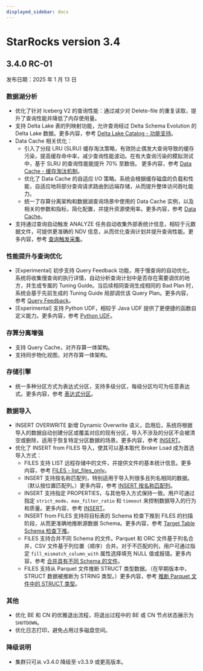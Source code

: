 ```yaml
---
displayed_sidebar: docs
---
```


# StarRocks version 3.4

## 3.4.0 RC-01

发布日期：2025 年 1 月 13 日

### 数据湖分析

- 优化了针对 Iceberg V2 的查询性能：通过减少对 Delete-file 的重复读取，提升了查询性能并降低了内存使用量。
- 支持 Delta Lake 表的列映射功能，允许查询经过 Delta Schema Evolution 的 Delta Lake 数据。更多内容，参考 [Delta Lake Catalog - 功能支持](https://docs.starrocks.io/zh/docs/data_source/catalog/deltalake_catalog/#%E5%8A%9F%E8%83%BD%E6%94%AF%E6%8C%81)。
- Data Cache 相关优化： 
  - 引入了分段 LRU (SLRU) 缓存淘汰策略，有效防止偶发大查询导致的缓存污染，提高缓存命中率，减少查询性能波动。在有大查询污染的模拟测试中，基于 SLRU 的查询性能能提升 70% 至数倍。 更多内容，参考 [Data Cache - 缓存淘汰机制](https://docs.starrocks.io/zh/docs/data_source/data_cache/#%E7%BC%93%E5%AD%98%E6%B7%98%E6%B1%B0%E6%9C%BA%E5%88%B6)。
  - 优化了 Data Cache 的自适应 I/O 策略。系统会根据缓存磁盘的负载和性能，自适应地将部分查询请求路由到远端存储，从而提升整体访问吞吐能力。
  - 统一了存算分离架构和数据湖查询场景中使用的 Data Cache 实例，以及相关的参数和指标，简化配置，并提升资源使用率。更多内容，参考 [Data Cache](https://docs.starrocks.io/zh/docs/using_starrocks/caching/block_cache/)。
- 支持通过查询自动触发 ANALYZE 任务自动收集外部表统计信息，相较于元数据文件，可提供更准确的 NDV 信息，从而优化查询计划并提升查询性能。更多内容，参考 [查询触发采集](https://docs.starrocks.io/zh/docs/using_starrocks/Cost_based_optimizer/#%E6%9F%A5%E8%AF%A2%E8%A7%A6%E5%8F%91%E9%87%87%E9%9B%86)。

<!--
- 提供针对 Iceberg 的 Time Travel 查询功能，可通过指定 TIMESTAMP 或 VERSION，从指定的 BRANCH 或 TAG 读取数据。
- 支持数据湖查询的异步查询片段投递。通过让 FE 获取文件和 BE 执行查询并行执行，消除了 BE 必须在 FE 获取所有文件之后才能执行查询的限制，从而降低涉及大量未缓存文件的数据湖查询的整体延迟。同时减少因缓存文件列表而带给 FE 的内存压力，提升查询稳定性。（目前已实现对 Hudi 和 Delta Lake 的优化，对 Iceberg 的优化仍在开发中。）
-->

### 性能提升与查询优化

- [Experimental] 初步支持 Query Feedback 功能，用于慢查询的自动优化。系统将收集慢查询的执行详情，自动分析查询计划中是否存在需要调优的地方，并生成专属的 Tuning Guide。当后续相同查询生成相同的 Bad Plan 时，系统会基于先前生成的 Tuning Guide 局部调优该 Query Plan。更多内容，参考 [Query Feedback](https://docs.starrocks.io/zh/docs/using_starrocks/query_feedback/)。
- [Experimental] 支持 Python UDF，相较于 Java UDF 提供了更便捷的函数自定义能力。更多内容，参考 [Python UDF](https://docs.starrocks.io/zh/docs/sql-reference/sql-functions/Python_UDF/)。

<!--
- [Experimental] 支持 Arrow Flight 接口，可更高效读取大数据量的查询结果，并使 BE 替代 FE 直接处理返回结果，显著降低 FE 压力，特别适用于大数据分析、处理和机器学习等场景。
- 支持多列 OR 谓词的下推，允许带有多列 OR 条件（如 `a = xxx OR b = yyy`）的查询利用对应列索引，从而减少数据读取量并提升查询性能。
- 优化了 TPC-DS 查询性能。在 TPC-DS 1TB Iceberg 数据集下，查询性能提升20%。优化手段包括利用主外键做表裁剪和聚合列裁剪，以及聚合下推位置改进等。
-->

### 存算分离增强

- 支持 Query Cache，对齐存算一体架构。
- 支持同步物化视图，对齐存算一体架构。

### 存储引擎

- 统一多种分区方式为表达式分区，支持多级分区，每级分区均可为任意表达式。更多内容，参考 [表达式分区](https://docs.starrocks.io/zh/docs/table_design/data_distribution/expression_partitioning/)。

<!--
- [Preview] 通过引入通用聚合函数状态存储框架，聚合表可以支持所有 StarRocks 原生聚合函数。
- 支持向量索引，能够在对大规模、高维向量数据下进行快速近似最近邻搜索（ANNS），满足深度学习和机器学习等场景需求。目前支持两种向量索引类型：IVFPQ 和 HNSW。
-->

### 数据导入

- INSERT OVERWRITE 新增 Dynamic Overwrite 语义，启用后，系统将根据导入的数据自动创建分区或覆盖对应的现有分区，导入不涉及的分区不会被清空或删除，适用于恢复特定分区数据的场景。更多内容，参考 [INSERT](https://docs.starrocks.io/zh/docs/sql-reference/sql-statements/loading_unloading/INSERT/)。
- 优化了 INSERT from FILES 导入，使其可以基本取代 Broker Load 成为首选导入方式： 
  - FILES 支持 LIST 远程存储中的文件，并提供文件的基本统计信息。更多内容，参考 [FILES - list_files_only](https://docs.starrocks.io/zh/docs/sql-reference/sql-functions/table-functions/files/#list_files_only)。
  - INSERT 支持按名称匹配列，特别适用于导入列很多且列名相同的数据。（默认按位置匹配列。）更多内容，参考 [INSERT 按名称匹配列](https://docs.starrocks.io/zh/docs/loading/InsertInto/#insert-%E6%8C%89%E5%90%8D%E7%A7%B0%E5%8C%B9%E9%85%8D%E5%88%97)。
  - INSERT 支持指定 PROPERTIES，与其他导入方式保持一致。用户可通过指定 `strict_mode`、`max_filter_ratio` 和 `timeout` 来控制数据导入的行为和质量。更多内容，参考 [INSERT](https://docs.starrocks.io/zh/docs/sql-reference/sql-statements/loading_unloading/INSERT/)。
  - INSERT from FILES 支持将目标表的 Schema 检查下推到 FILES 的扫描阶段，从而更准确地推断源数据 Schema。更多内容，参考 [Target Table Schema 检查下推](https://docs.starrocks.io/zh/docs/sql-reference/sql-functions/table-functions/files/#target-table-schema-%E6%A3%80%E6%9F%A5%E4%B8%8B%E6%8E%A8)。
  - FILES 支持合并不同 Schema 的文件。Parquet 和 ORC 文件基于列名合并，CSV 文件基于列位置（顺序）合并。对于不匹配的列，用户可通过指定 `fill_mismatch_column_with` 属性选择填充 NULL 值或报错。更多内容，参考 [合并具有不同 Schema 的文件](https://docs.starrocks.io/zh/docs/sql-reference/sql-functions/table-functions/files/#%E5%90%88%E5%B9%B6%E5%85%B7%E6%9C%89%E4%B8%8D%E5%90%8C-schema-%E7%9A%84%E6%96%87%E4%BB%B6)。
  - FILES 支持从 Parquet 文件推断 STRUCT 类型数据。（在早期版本中，STRUCT 数据被推断为 STRING 类型。）更多内容，参考 [推断 Parquet 文件中的 STRUCT 类型](https://docs.starrocks.io/zh/docs/sql-reference/sql-functions/table-functions/files/#%E6%8E%A8%E6%96%AD-parquet-%E6%96%87%E4%BB%B6%E4%B8%AD%E7%9A%84-struct-%E7%B1%BB%E5%9E%8B)。

<!--
- 支持将多个并发的 Stream Load 请求合并为一个事务批量提交，从而提高实时数据导入的吞吐能力，对于高并发、小批量（KB到几十MB）实时导入场景特别有用，可以减少频繁导入操作导致的数据版本过多、避免 Compaction 过程中的大量资源消耗，并且降低过多小文件带来的 IOPS 和 I/O 延迟。
-->

### 其他

- 优化 BE 和 CN 的优雅退出流程，将退出过程中的 BE 或 CN 节点状态展示为 `SHUTDOWN`。
- 优化日志打印，避免占用过多磁盘空间。

<!--
- 存算一体集群支持备份恢复更多对象：逻辑视图、External Catalog 元数据，以及表达式分区和 List 分区。
- [Preview] 支持在 Follower FE 上进行 CheckPoint，以避免 CheckPoint 期间 Leader FE 内存大量消耗，从而提升 Leader FE 的稳定性。
-->

### 降级说明

- 集群只可从 v3.4.0 降级至 v3.3.9 或更高版本。

